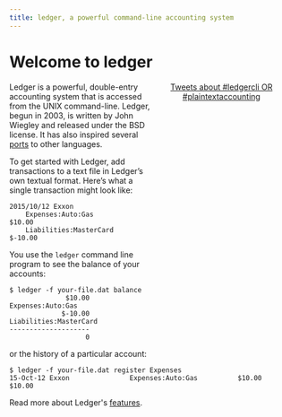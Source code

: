 ```yaml
---
title: ledger, a powerful command-line accounting system
---
```


# Welcome to ledger

<div style="float: right; text-align: center; min-width: 250px; max-width:250px; min-height: 500px;">
<a class="twitter-timeline" data-dnt="true" href="https://twitter.com/search?q=%23ledgercli%20OR%20%23plaintextaccounting" data-widget-id="711933503055667200">Tweets about #ledgercli OR #plaintextaccounting</a> <script>!function(d,s,id){var js,fjs=d.getElementsByTagName(s)[0],p=/^http:/.test(d.location)?'http':'https';if(!d.getElementById(id)){js=d.createElement(s);js.id=id;js.src=p+"://platform.twitter.com/widgets.js";fjs.parentNode.insertBefore(js,fjs);}}(document,"script","twitter-wjs");</script>
</div>

Ledger is a powerful, double-entry accounting system that is accessed from
the UNIX command-line. Ledger, begun in 2003, is written by John Wiegley
and released under the BSD license.  It has also inspired several
[ports](http://wiki.ledger-cli.org/Ports) to other languages.

To get started with Ledger, add transactions to a text file in Ledger’s
own textual format. Here’s what a single transaction might look like:

    2015/10/12 Exxon
        Expenses:Auto:Gas         $10.00
        Liabilities:MasterCard   $-10.00

You use the `ledger` command line program to see the balance of your accounts:

    $ ledger -f your-file.dat balance
                  $10.00  Expenses:Auto:Gas
                 $-10.00  Liabilities:MasterCard
    --------------------
                       0

or the history of a particular account:

    $ ledger -f your-file.dat register Expenses
    15-Oct-12 Exxon               Expenses:Auto:Gas          $10.00      $10.00

Read more about Ledger's [features](features.html).
